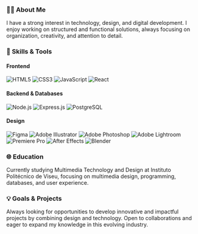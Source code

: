 ### 👨‍🎓 About Me  
I have a strong interest in technology, design, and digital development. I enjoy working on structured and functional solutions, always focusing on organization, creativity, and attention to detail.

### 🚀 Skills & Tools  
#### Frontend  
![HTML5](https://img.shields.io/badge/HTML5-E34F26?style=for-the-badge&logo=html5&logoColor=white) 
![CSS3](https://img.shields.io/badge/CSS3-1572B6?style=for-the-badge&logo=css3&logoColor=white) 
![JavaScript](https://img.shields.io/badge/JavaScript-F7DF1E?style=for-the-badge&logo=javascript&logoColor=black) 
![React](https://img.shields.io/badge/React-61DAFB?style=for-the-badge&logo=react&logoColor=black)

#### Backend & Databases  
![Node.js](https://img.shields.io/badge/Node.js-339933?style=for-the-badge&logo=nodedotjs&logoColor=white) 
![Express.js](https://img.shields.io/badge/Express.js-000000?style=for-the-badge&logo=express&logoColor=white) 
![PostgreSQL](https://img.shields.io/badge/PostgreSQL-336791?style=for-the-badge&logo=postgresql&logoColor=white)

#### Design  
![Figma](https://img.shields.io/badge/Figma-F24E1E?style=for-the-badge&logo=figma&logoColor=white) 
![Adobe Illustrator](https://img.shields.io/badge/Adobe%20Illustrator-FF9A00?style=for-the-badge&logo=adobeillustrator&logoColor=white) 
![Adobe Photoshop](https://img.shields.io/badge/Adobe%20Photoshop-31A8FF?style=for-the-badge&logo=adobephotoshop&logoColor=white) 
![Adobe Lightroom](https://img.shields.io/badge/Adobe%20Lightroom-31A8FF?style=for-the-badge&logo=adobelightroom&logoColor=white) 
![Premiere Pro](https://img.shields.io/badge/Premiere%20Pro-9999FF?style=for-the-badge&logo=adobepremierepro&logoColor=white) 
![After Effects](https://img.shields.io/badge/After%20Effects-9999FF?style=for-the-badge&logo=adobeaftereffects&logoColor=white) 
![Blender](https://img.shields.io/badge/Blender-5D9BBA?style=for-the-badge&logo=blender&logoColor=white)

### 🌐 Education  
Currently studying Multimedia Technology and Design at Instituto Politécnico de Viseu, focusing on multimedia design, programming, databases, and user experience.

### 💡 Goals & Projects  
Always looking for opportunities to develop innovative and impactful projects by combining design and technology. Open to collaborations and eager to expand my knowledge in this evolving industry.
